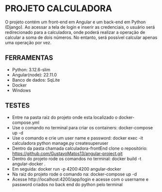 # PROJETO CALCULADORA
O projeto contém um front-end em Angular e um back-end em Python (Django). 
Ao acessar a tela de login e inserir as credenciais, o usuário será redirecionado para a calculadora, 
onde poderá realizar a operação de calcular a soma de dois números. No entanto, 
será possível calcular apenas uma operação por vez.


## FERRAMENTAS
- Python: 3.12.6-slim
- Angular(node): 22.11.0
- Banco de dados: SqLite
- Docker
- Windows

## TESTES
- Entre na pasta raiz do projeto onde esta localizado o docker-compose.yml
- Use o comando no terminal para criar os containers: docker-compose up -d
- Use o comando e crie um user name e password: docker exec -it calculadora python manage.py createsuperuser
- Dentro da pasta chamada calculadora-frontEnd clone o repositório: https://github.com/GustavoMatos13/angular-project.git
- Dentro do projeto rode os comandos no terminal: docker build -t angular-docker .
- Em seguida: docker run -p 4200:4200 angular-docker 
- Na raiz do projeto rode o comando na: docker-compose up -d
- Acesse http://localhost:4200/app/login e acesse com o username e password criados no back end do python pelo terminal